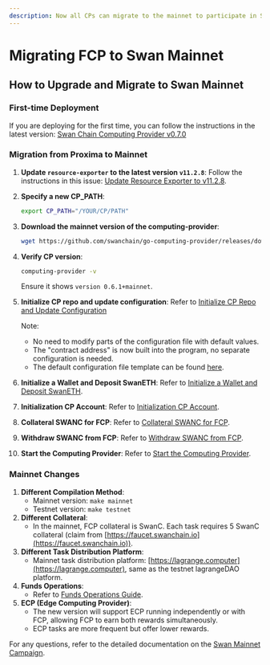 ```yaml
---
description: Now all CPs can migrate to the mainnet to participate in Swan Mainnet Campaign
---
```


# Migrating FCP to Swan Mainnet

## How to Upgrade and Migrate to Swan Mainnet

### First-time Deployment

If you are deploying for the first time, you can follow the instructions in the latest version: [Swan Chain Computing Provider v0.7.0](https://github.com/swanchain/go-computing-provider/releases/tag/v0.7.0)

### Migration from Proxima to Mainnet

1. **Update `resource-exporter` to the latest version `v11.2.8`**: Follow the instructions in this issue: [Update Resource Exporter to v11.2.8](https://github.com/swanchain/go-computing-provider/issues/14).
2.  **Specify a new CP\_PATH**:

    ```bash
    export CP_PATH="/YOUR/CP/PATH"
    ```
3.  **Download the mainnet version of the computing-provider**:

    ```bash
    wget https://github.com/swanchain/go-computing-provider/releases/download/v0.6.1/computing-provider
    ```
4.  **Verify CP version**:

    ```bash
    computing-provider -v
    ```

    Ensure it shows `version 0.6.1+mainnet`.
5.  **Initialize CP repo and update configuration**: Refer to [Initialize CP Repo and Update Configuration](https://github.com/swanchain/go-computing-provider/tree/v0.6.1?tab=readme-ov-file#initialize-cp-repo-and-update-configuration)

    Note:

    * No need to modify parts of the configuration file with default values.
    * The "contract address" is now built into the program, no separate configuration is needed.
    * The default configuration file template can be found [here](https://github.com/swanchain/go-computing-provider/blob/v0.6.1/config.toml.sample).
6. **Initialize a Wallet and Deposit SwanETH**: Refer to [Initialize a Wallet and Deposit SwanETH](https://github.com/swanchain/go-computing-provider/tree/v0.6.1?tab=readme-ov-file#initialize-a-wallet-and-deposit-swaneth).
7. **Initialization CP Account**: Refer to [Initialization CP Account](https://github.com/swanchain/go-computing-provider/tree/v0.6.1?tab=readme-ov-file#initialization-cp-account).
8. **Collateral SWANC for FCP**: Refer to [Collateral SWANC for FCP](https://github.com/swanchain/go-computing-provider/tree/v0.6.1?tab=readme-ov-file#collateral-swanc-for-fcp).
9. **Withdraw SWANC from FCP**: Refer to [Withdraw SWANC from FCP](https://github.com/swanchain/go-computing-provider/tree/v0.6.1?tab=readme-ov-file#withdraw-swanc-from-fcp).
10. **Start the Computing Provider**: Refer to [Start the Computing Provider](https://github.com/swanchain/go-computing-provider/tree/v0.6.1?tab=readme-ov-file#start-the-computing-provider).

### Mainnet Changes

1. **Different Compilation Method**:
   * Mainnet version: `make mainnet`
   * Testnet version: `make testnet`
2. **Different Collateral**:
   * In the mainnet, FCP collateral is SwanC. Each task requires 5 SwanC collateral (claim from [https://faucet.swanchain.io](https://faucet.swanchain.io)).
3. **Different Task Distribution Platform**:
   * Mainnet task distribution platform: [https://lagrange.computer](https://lagrange.computer), same as the testnet lagrangeDAO platform.
4. **Funds Operations**:
   * Refer to [Funds Operations Guide](https://docs.swanchain.io/swan-provider/computing-provider-cp/fog-computing-provider-fcp/fcp-token-operations-guide).
5. **ECP (Edge Computing Provider)**:
   * The new version will support ECP running independently or with FCP, allowing FCP to earn both rewards simultaneously.
   * ECP tasks are more frequent but offer lower rewards.

For any questions, refer to the detailed documentation on the [Swan Mainnet Campaign](https://docs.swanchain.io/swan-chain/swan-chain-mainnet/swan-provider-campaign).
